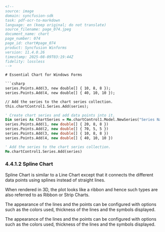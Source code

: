 ```html
<!-- 
source: image
domain: syncfusion-sdk
task: pdf-ocr-to-markdown
language: en (keep original; do not translate)
source_filename: page_074.jpeg
document_name: chart
page_number: 074
page_id: chart#page_074
product: Syncfusion Winforms
version: 11.4.0.26
timestamp: 2025-08-09T03:19:44Z
fidelity: lossless
-->

# Essential Chart for Windows Forms

```csharp
series.Points.Add(3, new double[] { 10, 8, 8 });
series.Points.Add(4, new double[] { 40, 10, 10 });

// Add the series to the chart series collection.
this.chartControl1.Series.Add(series);
```

```vb
' Create chart series and add data points into it.
Dim series As ChartSeries = Me.chartControl1.Model.NewSeries("Series Name", ChartSeriesType.Line)
series.Points.Add(1, new double[] { 20, 8, 8 })
series.Points.Add(2, new double[] { 70, 5, 5 })
series.Points.Add(3, new double[] { 10, 8, 8 })
series.Points.Add(4, new double[] { 40, 10, 10 })

' Add the series to the chart series collection.
Me.chartControl1.Series.Add(series)
```

### 4.4.1.2 Spline Chart

Spline Chart is similar to a Line Chart except that it connects the different data points using splines instead of straight lines.

When rendered in 3D, the plot looks like a ribbon and hence such types are also referred to as Ribbon or Strip Charts.

The appearance of the lines and the points can be configured with options such as the colors used, thickness of the lines and the symbols displayed.

The appearance of the lines and the points can be configured with options such as the colors used, thickness of the lines and the symbols displayed.


<!-- tags: [product, Windows Forms, Spline Chart, Ribbon Chart, Strip Chart, Syncfusion] keywords: [spline, chart, line chart, 3d, ribbon, strip, configuration, colors, thickness, symbols, points, data points, straight lines, splines, Windows Forms, Syncfusion] -->
```